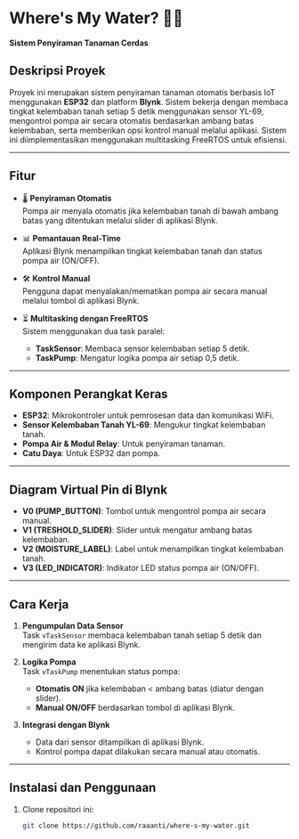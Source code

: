 # Where's My Water? 🌱💧  
**Sistem Penyiraman Tanaman Cerdas**

## Deskripsi Proyek  
Proyek ini merupakan sistem penyiraman tanaman otomatis berbasis IoT menggunakan **ESP32** dan platform **Blynk**. Sistem bekerja dengan membaca tingkat kelembaban tanah setiap 5 detik menggunakan sensor YL-69, mengontrol pompa air secara otomatis berdasarkan ambang batas kelembaban, serta memberikan opsi kontrol manual melalui aplikasi. Sistem ini diimplementasikan menggunakan multitasking FreeRTOS untuk efisiensi.

---

## Fitur  
- 🌡️ **Penyiraman Otomatis**  
  Pompa air menyala otomatis jika kelembaban tanah di bawah ambang batas yang ditentukan melalui slider di aplikasi Blynk.  

- 📊 **Pemantauan Real-Time**  
  Aplikasi Blynk menampilkan tingkat kelembaban tanah dan status pompa air (ON/OFF).  

- 🛠️ **Kontrol Manual**  
  Pengguna dapat menyalakan/mematikan pompa air secara manual melalui tombol di aplikasi Blynk.  

- ⏳ **Multitasking dengan FreeRTOS**  
  Sistem menggunakan dua task paralel:  
  - **TaskSensor**: Membaca sensor kelembaban setiap 5 detik.  
  - **TaskPump**: Mengatur logika pompa air setiap 0,5 detik.  

---

## Komponen Perangkat Keras  
- **ESP32**: Mikrokontroler untuk pemrosesan data dan komunikasi WiFi.  
- **Sensor Kelembaban Tanah YL-69**: Mengukur tingkat kelembaban tanah.  
- **Pompa Air & Modul Relay**: Untuk penyiraman tanaman.  
- **Catu Daya**: Untuk ESP32 dan pompa.  

---

## Diagram Virtual Pin di Blynk  
- **V0 (PUMP_BUTTON)**: Tombol untuk mengontrol pompa air secara manual.  
- **V1 (TRESHOLD_SLIDER)**: Slider untuk mengatur ambang batas kelembaban.  
- **V2 (MOISTURE_LABEL)**: Label untuk menampilkan tingkat kelembaban tanah.  
- **V3 (LED_INDICATOR)**: Indikator LED status pompa air (ON/OFF).  

---

## Cara Kerja  
1. **Pengumpulan Data Sensor**  
   Task `vTaskSensor` membaca kelembaban tanah setiap 5 detik dan mengirim data ke aplikasi Blynk.  

2. **Logika Pompa**  
   Task `vTaskPump` menentukan status pompa:  
   - **Otomatis ON** jika kelembaban < ambang batas (diatur dengan slider).  
   - **Manual ON/OFF** berdasarkan tombol di aplikasi Blynk.  

3. **Integrasi dengan Blynk**  
   - Data dari sensor ditampilkan di aplikasi Blynk.  
   - Kontrol pompa dapat dilakukan secara manual atau otomatis.  

---

## Instalasi dan Penggunaan  
1. Clone repositori ini:  
   ```bash
   git clone https://github.com/raaanti/where-s-my-water.git
